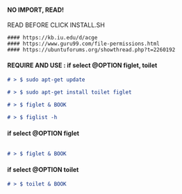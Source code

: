 #### NO IMPORT, READ!

READ BEFORE CLICK INSTALL.SH


```
#### https://kb.iu.edu/d/acge
#### https://www.guru99.com/file-permissions.html
#### https://ubuntuforums.org/showthread.php?t=2260192
```


#### REQUIRE AND USE : if select @OPTION figlet, toilet


```markdown
# > $ sudo apt-get update
```

```markdown
# > $ sudo apt-get install toilet figlet
```

```markdown
# > $ figlet & BOOK
```

```markdown
# > $ figlist -h 
```

#### if select @OPTION figlet

```markdown

# > $ figlet & BOOK

```

#### if select @OPTION toilet

```markdown
# > $ toilet & BOOK
```

